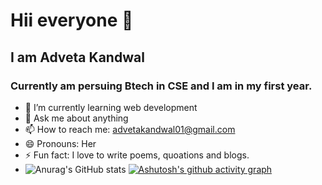 # Hii everyone 👋
## I am Adveta Kandwal
### Currently am persuing Btech in CSE and I am in my first year.

- 🌱 I’m currently learning web development
- 💬 Ask me about anything
- 📫 How to reach me: <a>advetakandwal01@gmail.com</a>
- 😄 Pronouns: Her
- ⚡ Fun fact: I love to write poems, quoations and blogs.
- ![Anurag's GitHub stats](https://github-readme-stats.vercel.app/api?username=AdvetaKandwal&show_icons=true&theme=radical)
[![Ashutosh's github activity graph](https://activity-graph.herokuapp.com/graph?username=AdvetaKandwal&bg_color=fffff0&color=708090&line=24292e&point=24292e&area=true&hide_border=true)](https://github.com/ashutosh00710/github-readme-activity-graph)
